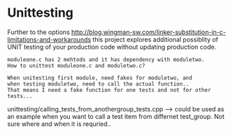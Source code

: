 # Unittesting

Further to the options http://blog.wingman-sw.com/linker-substitution-in-c-limitations-and-workarounds
this project explores additional possiblity of UNIT testing of your production code without updating production code.


	moduleone.c has 2 mehtods and it has dependency with moduletwo.
	How to unittest moduleone.c and moduletwo.c? 
	
	When unitesting first module, need fakes for moduletwo, and
	when testing moduletwo, need to call the actual function.. 
	That means I need a fake function for one tests and not for other tests...
	
	 

unittesting/calling_tests_from_anothergroup_tests.cpp --> could be used as an example when you want to call a test item from differnet test_group. Not sure where and when it is requried..
